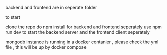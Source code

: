 backend and frontend are in seperate folder 

to start

clone the repo
do npm install for backend and frontend seperately
use npm run dev to start the backend server and the frontend client seperately 

mongodb instance is running in a docker contanier , please check the yml file , this will be up by docker compose 

